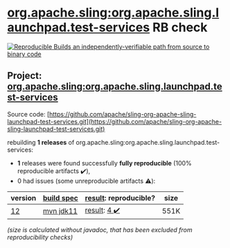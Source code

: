 [org.apache.sling:org.apache.sling.launchpad.test-services](https://search.maven.org/artifact/org.apache.sling/org.apache.sling.launchpad.test-services/) RB check
=======

[![Reproducible Builds](https://reproducible-builds.org/images/logos/rb.svg) an independently-verifiable path from source to binary code](https://reproducible-builds.org/)

## Project: [org.apache.sling:org.apache.sling.launchpad.test-services](https://search.maven.org/artifact/org.apache.sling/org.apache.sling.launchpad.test-services/)

Source code: [https://github.com/apache/sling-org-apache-sling-launchpad-test-services.git](https://github.com/apache/sling-org-apache-sling-launchpad-test-services.git)

rebuilding **1 releases** of org.apache.sling:org.apache.sling.launchpad.test-services:
- **1** releases were found successfully **fully reproducible** (100% reproducible artifacts :heavy_check_mark:),
- 0 had issues (some unreproducible artifacts :warning:):

| version | [build spec](/BUILDSPEC.md) | [result](https://reproducible-builds.org/docs/jvm/): reproducible? | size |
| -- | --------- | ------ | -- |
| [12](https://search.maven.org/artifact/org.apache.sling/org.apache.sling.launchpad.test-services/12/pom) | [mvn jdk11](org.apache.sling.launchpad.test-services-12.buildspec) | [result](org.apache.sling.launchpad.test-services-12.buildinfo): [4 :heavy_check_mark: ](org.apache.sling.launchpad.test-services-12.buildcompare) | 551K |

<i>(size is calculated without javadoc, that has been excluded from reproducibility checks)</i>
